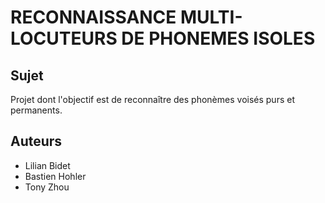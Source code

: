 # RECONNAISSANCE MULTI-LOCUTEURS DE PHONEMES ISOLES

## Sujet
Projet dont l'objectif est de reconnaître des phonèmes voisés purs et permanents.

## Auteurs
- Lilian Bidet
- Bastien Hohler
- Tony Zhou